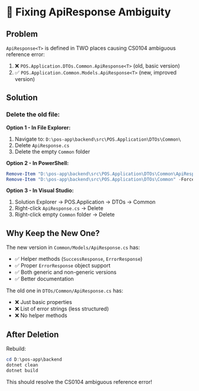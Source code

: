 # 🔧 Fixing ApiResponse Ambiguity

## Problem
`ApiResponse<T>` is defined in TWO places causing CS0104 ambiguous reference error:

1. ❌ `POS.Application.DTOs.Common.ApiResponse<T>` (old, basic version)
2. ✅ `POS.Application.Common.Models.ApiResponse<T>` (new, improved version)

## Solution

### **Delete the old file:**

**Option 1 - In File Explorer:**
1. Navigate to: `D:\pos-app\backend\src\POS.Application\DTOs\Common\`
2. Delete `ApiResponse.cs`
3. Delete the empty `Common` folder

**Option 2 - In PowerShell:**
```powershell
Remove-Item "D:\pos-app\backend\src\POS.Application\DTOs\Common\ApiResponse.cs" -Force
Remove-Item "D:\pos-app\backend\src\POS.Application\DTOs\Common" -Force
```

**Option 3 - In Visual Studio:**
1. Solution Explorer → POS.Application → DTOs → Common
2. Right-click `ApiResponse.cs` → Delete
3. Right-click empty `Common` folder → Delete

## Why Keep the New One?

The new version in `Common/Models/ApiResponse.cs` has:
- ✅ Helper methods (`SuccessResponse`, `ErrorResponse`)
- ✅ Proper `ErrorResponse` object support
- ✅ Both generic and non-generic versions
- ✅ Better documentation

The old one in `DTOs/Common/ApiResponse.cs` has:
- ❌ Just basic properties
- ❌ List of error strings (less structured)
- ❌ No helper methods

## After Deletion

Rebuild:
```powershell
cd D:\pos-app\backend
dotnet clean
dotnet build
```

This should resolve the CS0104 ambiguous reference error!
